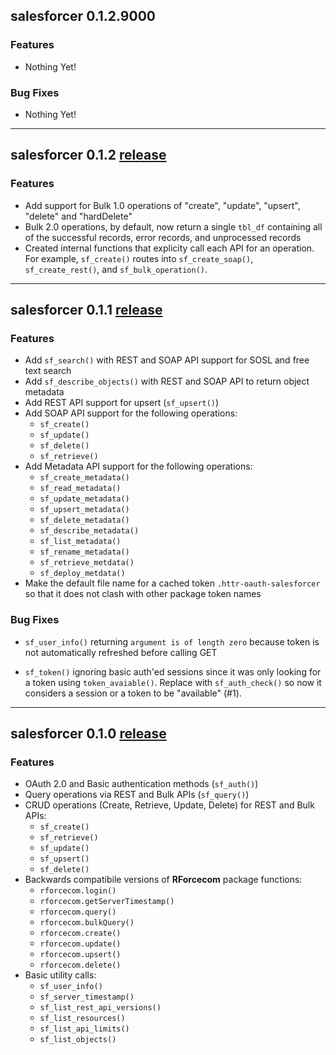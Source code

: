## salesforcer 0.1.2.9000

### Features

  * Nothing Yet!
  
### Bug Fixes

  * Nothing Yet!
  
---
  
## salesforcer 0.1.2 [release](https://github.com/StevenMMortimer/salesforcer/releases/tag/v0.1.2)

### Features

  * Add support for Bulk 1.0 operations of "create", "update", "upsert", "delete" and "hardDelete"
  * Bulk 2.0 operations, by default, now return a single `tbl_df` containing all 
  of the successful records, error records, and unprocessed records
  * Created internal functions that explicity call each API for an operation. For 
  example, `sf_create()` routes into `sf_create_soap()`, `sf_create_rest()`, and 
  `sf_bulk_operation()`.

---

## salesforcer 0.1.1 [release](https://github.com/StevenMMortimer/salesforcer/releases/tag/v0.1.1)

### Features

  * Add `sf_search()` with REST and SOAP API support for SOSL and free text search
  * Add `sf_describe_objects()` with REST and SOAP API to return object metadata
  * Add REST API support for upsert (`sf_upsert()`)
  * Add SOAP API support for the following operations:
    * `sf_create()`
    * `sf_update()`
    * `sf_delete()`
    * `sf_retrieve()`
  * Add Metadata API support for the following operations:
    * `sf_create_metadata()`
    * `sf_read_metadata()`
    * `sf_update_metadata()`
    * `sf_upsert_metadata()`
    * `sf_delete_metadata()`
    * `sf_describe_metadata()`
    * `sf_list_metadata()`
    * `sf_rename_metadata()`
    * `sf_retrieve_metdata()`
    * `sf_deploy_metdata()`
  * Make the default file name for a cached token `.httr-oauth-salesforcer` so that 
  it does not clash with other package token names

### Bug Fixes

  * `sf_user_info()` returning `argument is of length zero` because token is not 
automatically refreshed before calling GET

  * `sf_token()` ignoring basic auth'ed sessions since it was only looking for a token 
using `token_avaiable()`. Replace with `sf_auth_check()` so now it considers a 
session or a token to be "available" (#1).

---

## salesforcer 0.1.0 [release](https://github.com/StevenMMortimer/salesforcer/releases/tag/v0.1.0)

### Features

  * OAuth 2.0 and Basic authentication methods (`sf_auth()`)
  * Query operations via REST and Bulk APIs (`sf_query()`)
  * CRUD operations (Create, Retrieve, Update, Delete) for REST and Bulk APIs: 
    * `sf_create()`
    * `sf_retrieve()`
    * `sf_update()` 
    * `sf_upsert()`
    * `sf_delete()`
  * Backwards compatibile versions of **RForcecom** package functions:
    * `rforcecom.login()` 
    * `rforcecom.getServerTimestamp()`
    * `rforcecom.query()`
    * `rforcecom.bulkQuery()`
    * `rforcecom.create()`
    * `rforcecom.update()`
    * `rforcecom.upsert()`
    * `rforcecom.delete()`
  * Basic utility calls: 
    * `sf_user_info()`
    * `sf_server_timestamp()`
    * `sf_list_rest_api_versions()`
    * `sf_list_resources()`
    * `sf_list_api_limits()`
    * `sf_list_objects()`
